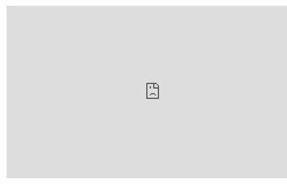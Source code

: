 <iframe style="border: 1px solid rgba(0, 0, 0, 0.1);" width="800" height="450" src="https://www.figma.com/embed?embed_host=share&url=https%3A%2F%2Fwww.figma.com%2Ffile%2FQpuluXIcxLjU5iG1rhfClz%2FKoread%3Fnode-id%3D0%253A1%26t%3DwB1tp942OtK9tixn-1" allowfullscreen></iframe>

